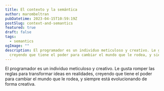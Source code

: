 ```yaml
---
title: El contexto y la semántica
author: marombeltran
pubDatetime: 2023-04-15T10:59:19Z
postSlug: context-and-semantics
featured: true
draft: false
tags:
  - semantics
ogImage: ""
description: El programador es un individuo meticuloso y creativo. Le gusta romper las reglas para transformar ideas en realidades, 
  creyendo que tiene el poder para cambiar el mundo que le rodea, y siempre está evolucionando de forma creativa... 
---
```

El programador es un individuo meticuloso y creativo. Le gusta romper las reglas para transformar ideas en realidades, 
  creyendo que tiene el poder para cambiar el mundo que le rodea, y siempre está evolucionando de forma creativa.

